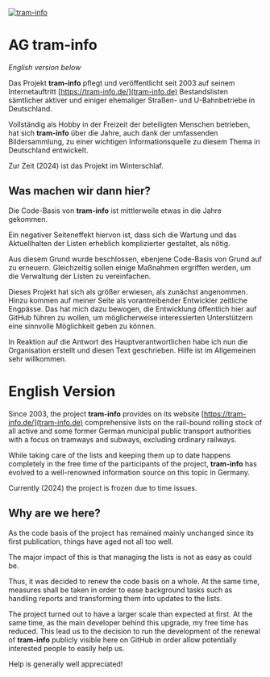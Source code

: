 [![tram-info](https://tram-info.de/logo12.png)](https://tram-info.de)
# AG tram-info
*English version below*

Das Projekt **tram-info** pflegt und veröffentlicht seit 2003 auf seinem Internetauftritt [https://tram-info.de/](tram-info.de) Bestandslisten sämtlicher aktiver und einiger ehemaliger Straßen- und U-Bahnbetriebe in Deutschland.

Vollständig als Hobby in der Freizeit der beteiligten Menschen betrieben, hat sich **tram-info** über die Jahre, auch dank der umfassenden Bildersammlung, zu einer wichtigen Informationsquelle zu diesem Thema in Deutschland entwickelt.

Zur Zeit (2024) ist das Projekt im Winterschlaf.

## Was machen wir dann hier?
Die Code-Basis von **tram-info** ist mittlerweile etwas in die Jahre gekommen.

Ein negativer Seiteneffekt hiervon ist, dass sich die Wartung und das Aktuellhalten der Listen erheblich komplizierter gestaltet, als nötig.

Aus diesem Grund wurde beschlossen, ebenjene Code-Basis von Grund auf zu erneuern.
Gleichzeitig sollen einige Maßnahmen ergriffen werden, um die Verwaltung der Listen zu vereinfachen.

Dieses Projekt hat sich als größer erwiesen, als zunächst angenommen.
Hinzu kommen auf meiner Seite als vorantreibender Entwickler zeitliche Engpässe.
Das hat mich dazu bewogen, die Entwicklung öffentlich hier auf GitHub führen zu wollen, um möglicherweise interessierten Unterstützern eine sinnvolle Möglichkeit geben zu können.

In Reaktion auf die Antwort des Hauptverantwortlichen habe ich nun die Organisation erstellt und diesen Text geschrieben.
Hilfe ist im Allgemeinen sehr willkommen.

# English Version
Since 2003, the project **tram-info** provides on its website [https://tram-info.de/](tram-info.de) comprehensive lists on the rail-bound rolling stock of all active and some former German municipal public transport authorities with a focus on tramways and subways, excluding ordinary railways.

While taking care of the lists and keeping them up to date happens completely in the free time of the participants of the project, **tram-info** has evolved to a well-renowned information source on this topic in Germany.

Currently (2024) the project is frozen due to time issues.

## Why are we here?
As the code basis of the project has remained mainly unchanged since its first publication, things have aged not all too well.

The major impact of this is that managing the lists is not as easy as could be.

Thus, it was decided to renew the code basis on a whole.
At the same time, measures shall be taken in order to ease background tasks such as handling reports and transforming them into updates to the lists.

The project turned out to have a larger scale than expected at first.
At the same time, as the main developer behind this upgrade, my free time has reduced.
This lead us to the decision to run the development of the renewal of **tram-info** publicly visible here on GitHub in order allow potentially interested people to easily help us.

Help is generally well appreciated!

